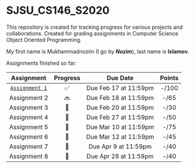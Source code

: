 SJSU_CS146_S2020
===
This repository is created for tracking progress for various projects and collaborations. Created for grading assignments in Computer Science Object Oriented Programming.

My first name is Mukhammadnozim (I go by **_Nozim_**), last name is **__Islamov__**.

Assignments finished so far:


Assignment | Progress | Due Date | Points |
:--------: | :------: | :------: | :----: |
[`Assignment 1`](./Assignment1) | :white_check_mark: | Due Feb 17 at 11:59pm| -/100|
Assignment 2                    | :soon:             | Due Feb 18 at 11:59pm| -/65 |
Assignment 3                    | :no_entry_sign:    | Due Feb 20 at 11:59pm| -/30 |
Assignment 4                    | :no_entry_sign:    | Due Feb 27 at 11:59pm| -/50 |
Assignment 5                    | :no_entry_sign:    | Due Mar 10 at 11:59pm| -/75 |
Assignment 6                    | :no_entry_sign:    | Due Mar 12 at 11:59pm| -/45 |
Assignment 7                    | :no_entry_sign:    | Due Apr 9 at 11:59pm | -/40 |
Assignment 8                    | :no_entry_sign:    | Due Apr 28 at 11:59pm| -/40 |

